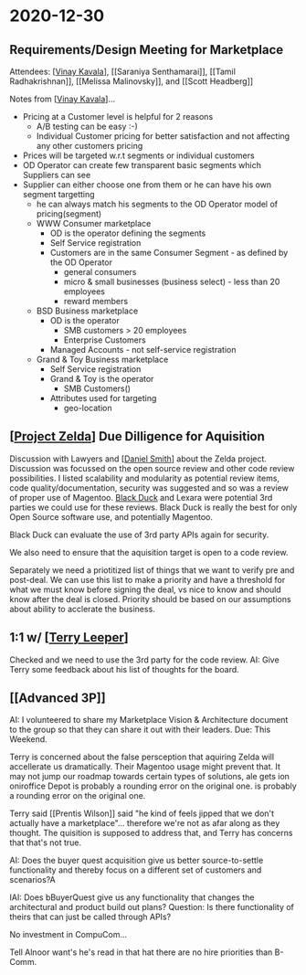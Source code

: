 # 2020-12-30

## Requirements/Design Meeting for Marketplace

Attendees: [[Vinay Kavala]], [[Saraniya Senthamarai]], [[Tamil Radhakrishnan]], [[Melissa Malinovsky]], and [[Scott Headberg]]

Notes from [[Vinay Kavala]]...

- Pricing at a Customer level is helpful for 2 reasons
  - A/B testing can be easy :-)
  - Individual Customer pricing for better satisfaction and not affecting any other customers pricing
- Prices will be targeted w.r.t segments or individual customers
- OD Operator can create few transparent basic segments which Suppliers can see
- Supplier can either choose one from them or he can have his own segment targetting
  - he can always match his segments to the OD Operator model of pricing(segment)
  - WWW Consumer marketplace
    - OD is the operator defining the segments
    - Self Service registration
    - Customers are in the same Consumer Segment - as defined by the OD Operator
      - general consumers
      - micro & small businesses (business select) - less than 20 employees
      - reward members
  - BSD Business marketplace
    - OD is the operator
      - SMB customers > 20 employees
      - Enterprise Customers
    - Managed Accounts - not self-service registration
  - Grand & Toy Business marketplace
    - Self Service registration
    - Grand & Toy is the operator
      - SMB Customers()
    - Attributes used for targeting
      - geo-location

## [[Project Zelda]] Due Dilligence for Aquisition

Discussion with Lawyers and [[Daniel Smith]] about the Zelda project. Discussion was focussed on the open source review and other code review possibilities. I listed scalability and modularity as potential review items, code quality/documentation, security was suggested and so was a review of proper use of Magentoo. [Black Duck](https://www.blackducksoftware.com/) and Lexara were potential 3rd parties we could use for these reviews. Black Duck is really the best for only Open Source software use, and potentially Magentoo.

Black Duck can evaluate the use of 3rd party APIs again for security.

We also need to ensure that the aquisition target is open to a code review.

Separately we need a priotitized list of things that we want to verify pre and post-deal. We can use this list to make a priority and have a threshold for what we must know before signing the deal, vs nice to know and should know after the deal is closed. Priority should be based on our assumptions about ability to acclerate the business.

## 1:1 w/ [[Terry Leeper]]

Checked and we need to use the 3rd party for the code review.
AI: Give Terry some feedback about his list of thoughts for the board.

## [[Advanced 3P]]

AI: I volunteered to share my Marketplace Vision & Architecture document to the group so that they can share it out with their leaders. Due: This Weekend.

Terry is concerned about the false persception that aquiring Zelda will accellerate us dramatically. Their Magentoo usage might prevent that. It may not jump our roadmap towards certain types of solutions, ale gets ion oniroffice Depot is probably a rounding error on the original one. is probably a rounding error on the original one.

Terry said [[Prentis Wilson]] said "he kind of feels jipped that we don't actually have a marketplace"... therefore we're not as afar along as they thought. The quisition is supposed to address that, and Terry has concerns that that's not true.

AI: Does the buyer quest acquisition give us better source-to-settle functionality and thereby focus on a different set of customers and scenarios?A

IAI: Does bBuyerQuest give us any functionality that changes the architectural and product build out plans?
Question: Is there functionality of theirs that can just be called through APIs?

No investment in CompuCom...

Tell Alnoor want's he's read in that hat there are no hire priorities than B-Comm.

[//begin]: # "Autogenerated link references for markdown compatibility"
[Vinay Kavala]: vinay-kavala.md "Vinay Kavala"
[Project Zelda]: project-zelda.md "Project Zelda"
[Daniel Smith]: daniel-smith.md "Daniel Smith"
[Terry Leeper]: terry-leeper.md "Terry Leeper"
[//end]: # "Autogenerated link references"
